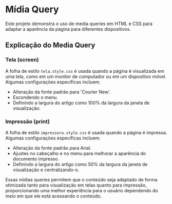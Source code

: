 # Mídia Query

Este projeto demonstra o uso de media queries em HTML e CSS para adaptar a aparência da página para diferentes dispositivos.

## Explicação do Media Query

### Tela (screen)
A folha de estilo `tela.style.css` é usada quando a página é visualizada em uma tela, como em um monitor de computador ou em um dispositivo móvel. Algumas configurações específicas incluem:
- Alteração da fonte padrão para 'Courier New'.
- Escondendo o menu.
- Definindo a largura do artigo como 100% da largura da janela de visualização.

### Impressão (print)
A folha de estilo `impressora.style.css` é usada quando a página é impressa. Algumas configurações específicas incluem:
- Alteração da fonte padrão para Arial.
- Ajustes no cabeçalho e no menu para melhorar a aparência do documento impresso.
- Definindo a largura do artigo como 50% da largura da janela de visualização e centralizando-o.

Essas mídias queries permitem que o conteúdo seja adaptado de forma otimizada tanto para visualização em telas quanto para impressão, proporcionando uma melhor experiência para o usuário dependendo do meio em que ele está acessando o conteúdo.
